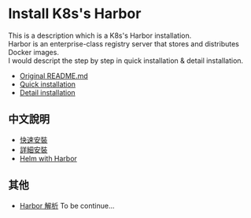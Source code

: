 # Install K8s's Harbor
This is a description which is a K8s's Harbor installation.  
Harbor is an enterprise-class registry server that stores and distributes Docker images.  
I would descript the step by step in quick installation & detail installation.  

- [Original README.md](origin-README.md)
- [Quick installation](mynote/qinstall_README.md)
- [Detail installation](mynote/install_README.md)

## 中文說明
- [快速安裝](mynote/qinstall_README_zh.md)
- [詳細安裝](mynote/install_README_zh.md)
- [Helm with Harbor](mynote/helm_harbor.md)

## 其他
- [Harbor 解析](mynote/harbor-arch.md)
To be continue...
